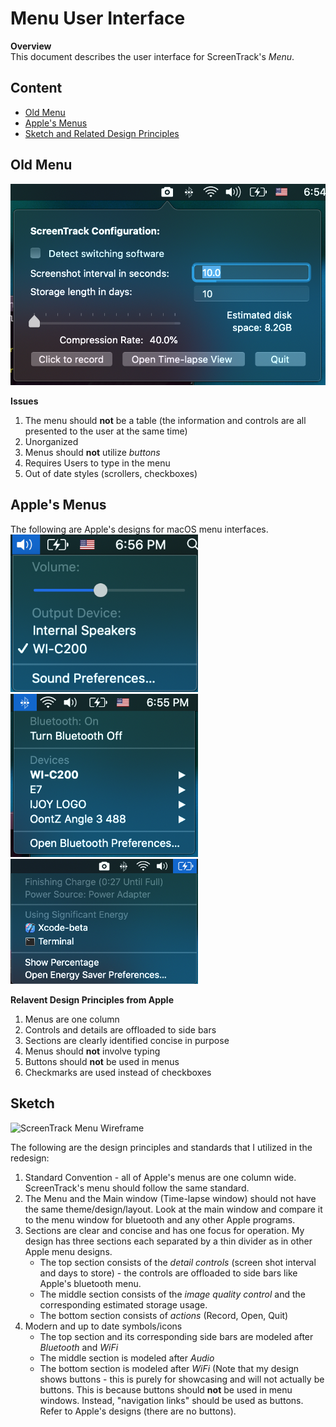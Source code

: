 # Menu User Interface

**Overview**\
This document describes the user interface for ScreenTrack's _Menu_.

## Content
- [Old Menu](#old-menu)
- [Apple's Menus](#apples-menus)
- [Sketch and Related Design Principles](#sketch)

## Old Menu
<img src="https://github.com/lisongh10/screentrack/blob/master/Documentation/Images/Menu%20UI%20Images/ScreenTrack.png" width="550" alt="Screen Track Menu">

__Issues__
1. The menu should __not__ be a table (the information and controls are all presented to the user at the same time)
2. Unorganized
3. Menus should __not__ utilize _buttons_
4. Requires Users to type in the menu
5. Out of date styles (scrollers, checkboxes)

## Apple's Menus
The following are Apple's designs for macOS menu interfaces.\
<img src="https://github.com/lisongh10/screentrack/blob/master/Documentation/Images/Menu%20UI%20Images/Audios.png" width="300" alt="Audio Menu Interface">
<img src="https://github.com/lisongh10/screentrack/blob/master/Documentation/Images/Menu%20UI%20Images/Bluetooth.png" width="300" alt="Bluetooth Menu Interface">
<img src="https://github.com/lisongh10/screentrack/blob/master/Documentation/Images/Menu%20UI%20Images/Power.png" width="300" alt="Power Menu Interface">

__Relavent Design Principles from Apple__
1. Menus are one column
2. Controls and details are offloaded to side bars
3. Sections are clearly identified concise in purpose
4. Menus should __not__ involve typing
5. Buttons should __not__ be used in menus
6. Checkmarks are used instead of checkboxes

## Sketch
<img src="https://github.com/lisongh10/screentrack/blob/master/Documentation/Images/Menu%20UI%20Images/ScreenTrack%20Wireframe.png" width="500" alt="ScreenTrack Menu Wireframe">

The following are the design principles and standards that I utilized in the redesign:
1. Standard Convention - all of Apple's menus are one column wide. ScreenTrack's menu should follow the same standard.
2. The Menu and the Main window (Time-lapse window) should not have the same theme/design/layout. Look at the main window and compare it to the menu window for bluetooth and any other Apple programs.
3. Sections are clear and concise and has one focus for operation. My design has three sections each separated by a thin divider as in other Apple menu designs.
    - The top section consists of the _detail controls_ (screen shot interval and days to store) - the controls are offloaded to side bars like Apple's bluetooth menu.
    - The middle section consists of the _image quality control_ and the corresponding estimated storage usage.
    - The bottom section consists of _actions_ (Record, Open, Quit)
4. Modern and up to date symbols/icons
    - The top section and its corresponding side bars are modeled after _Bluetooth_ and _WiFi_
    - The middle section is modeled after _Audio_
    - The bottom section is modeled after _WiFi_ (Note that my design shows buttons - this is purely for showcasing and will not actually be buttons. This is because buttons should __not__ be used in menu windows. Instead, "navigation links" should be used as buttons. Refer to Apple's designs (there are no buttons).
